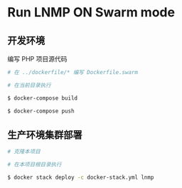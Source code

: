 # Run LNMP ON Swarm mode

## 开发环境

编写 PHP 项目源代码

```bash
# 在 ../dockerfile/* 编写 Dockerfile.swarm

# 在当前目录执行

$ docker-compose build

$ docker-compose push
```

## 生产环境集群部署

```bash
# 克隆本项目

# 在本项目根目录执行

$ docker stack deploy -c docker-stack.yml lnmp
```
